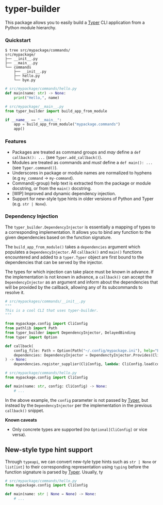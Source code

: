 # typer-builder

  [Typer]: https://typer.tiangolo.com/

This package allows you to easily build a [Typer][] CLI application from a Python module hierarchy.

### Quickstart

```
$ tree src/mypackage/commands/
src/mypackage/
├── __init__.py
├── __main__.py
└── commands
    ├── __init__.py
    ├── hello.py
    └── bye.py
```

```py
# src/mypackage/commands/hello.py
def main(name: str) -> None:
    print("Hello,", name)
```

```py
# src/mypackage/__main__.py
from typer_builder import build_app_from_module

if __name__ == "__main__":
    app = build_app_from_module("mypackage.commands")
    app()
```

### Features

* Packages are treated as command groups and _may_ define a `def callback(): ...` (see `Typer.add_callback()`).
* Modules are treated as commands and _must_ define a `def main(): ...` (see `Typer.command()`).
* Underscores in package or module names are normalized to hyphens (e.g `my_command` -> `my-command`).
* Command(-group) help text is extracted from the package or module docstring, or from the `main()` docstring.
* [WIP] Improved and dynamic dependency injection.
* Support for new-style type hints in older versions of Python and Typer (e.g. `str | None`).

### Dependency Injection

The `typer_builder.DependencyInjector` is essentially a mapping of types to a corresponding implementation. It allows
you to bind any function to the given dependencies based on the function signature.

The `build_app_from_module()` takes a `dependencies` argument which populates a `DependencyInjector`. All `callback()`
and `main()` functions encountered and added to a `typer.Typer` object are first bound to the dependencies that can be
served by the injector.

The types for which injection can take place must be known in advance. If the implementation is not known in advance,
a `callback()` can accept the `DependencyInjector` as an argument and inform about the dependencies that will be
provided by the callback, allowing any of its subcommands to resolve it.

```py
# src/mypackages/commands/__init__.py
"""
This is a cool CLI that uses typer-builder.
"""

from mypackage.config import CliConfig
from pathlib import Path
from typer_builder import DependencyInjector, DelayedBinding
from typer import Option

def callback(
    config_file: Path = Option(Path("~/.config/mypackage.ini"), help="Path to the configuration file."),
    dependencies: DependencyInjector = DependenctyInjector.Provides(CliConfig),
) -> None:
    dependencies.register_supplier(CliConfig, lambda: CliConfig.load(config_file))
```

```py
# src/mypackage/commands/hello.py
from mypackage.config import CliConfig

def main(name: str, config: CliConfig) -> None:
    # ...
```

In the above example, the `config` parameter is not passed by [Typer][], but instead by the `DependencyInjector` per the implementation in the previous `callback()` snippet.

__Known caveats__

* Only concrete types are supported (no `Optional[CliConfig]` or vice versa).

## New-style type hint support

Through `typeapi`, we can convert new-tyle type hints such as `str | None` or `list[int]` to their corresponding
representation using `typing` before the function signature is parsed by [Typer][]. Usually, ty

```py
# src/mypackage/commands/hello.py
from mypackage.config import CliConfig

def main(name: str | None = None) -> None:
    # ...
```
